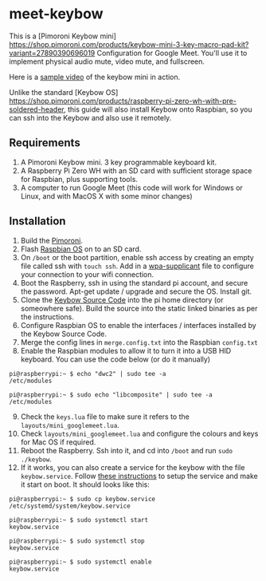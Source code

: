 # meet-keybow
This is a [Pimoroni Keybow mini] https://shop.pimoroni.com/products/keybow-mini-3-key-macro-pad-kit?variant=27890390696019 Configuration for Google Meet.  You'll use it to implement physical audio mute, video mute, and fullscreen.

Here is a [sample video](https://photos.app.goo.gl/YcDdtqavQoTa7pj77) of the keybow mini in action.

Unlike the standard [Keybow OS] https://shop.pimoroni.com/products/raspberry-pi-zero-wh-with-pre-soldered-header, this guide will also install Keybow onto Raspbian, so you can ssh into the Keybow and also use it remotely.

## Requirements
1. A Pimoroni Keybow mini. 3 key programmable keyboard kit.
2. A Raspberry Pi Zero WH with an SD card with sufficient storage space for Raspbian, plus supporting tools.
3. A computer to run Google Meet (this code will work for Windows or Linux, and with MacOS X with some minor changes)

## Installation
1. Build the [Pimoroni](https://learn.pimoroni.com/tutorial/sandyj/assembling-keybow).
2. Flash [Raspbian OS](https://www.raspberrypi.org/software/) on to an SD card.
3. On `/boot` or the boot partition, enable ssh access by creating an empty file called ssh with `touch ssh`.  Add in a [wpa-supplicant](https://www.raspberrypi.org/documentation/configuration/wireless/wireless-cli.md) file to configure your connection to your wifi connection.
4. Boot the Raspberry, ssh in using the standard pi account, and secure the password. Apt-get update / upgrade and secure the OS. Install git.
5. Clone the [Keybow Source Code](https://github.com/pimoroni/keybow-firmware) into the pi home directory (or someowhere safe). Build the source into the static linked binaries as per the instructions.
6. Configure Raspbian OS to enable the interfaces / interfaces installed by the Keybow Source Code.
7. Merge the config lines in `merge.config.txt` into the Raspbian `config.txt`
8. Enable the Raspbian modules to allow it to turn it into a USB HID keyboard. You can use the code below (or do it manually)

<code>pi@raspberrypi:~ $ echo "dwc2" | sudo tee -a /etc/modules</code>

<code>pi@raspberrypi:~ $ sudo echo "libcomposite" | sudo tee -a /etc/modules</code>

9. Check the `keys.lua` file to make sure it refers to the `layouts/mini_googlemeet.lua`.
10. Check `layouts/mini_googlemeet.lua` and configure the colours and keys for Mac OS if required.
11. Reboot the Raspberry. Ssh into it, and cd into `/boot` and run `sudo ./keybow`.
12. If it works, you can also create a service for the keybow with the file `keybow.service`. Follow [these instructions](https://www.raspberrypi.org/documentation/linux/usage/systemd.md) to setup the service and make it start on boot. It should looks like this:

<code>pi@raspberrypi:~ $ sudo cp keybow.service /etc/systemd/system/keybow.service</code>

<code>pi@raspberrypi:~ $ sudo systemctl start keybow.service</code>

<code>pi@raspberrypi:~ $ sudo systemctl stop keybow.service</code>

<code>pi@raspberrypi:~ $ sudo systemctl enable keybow.service</code>
